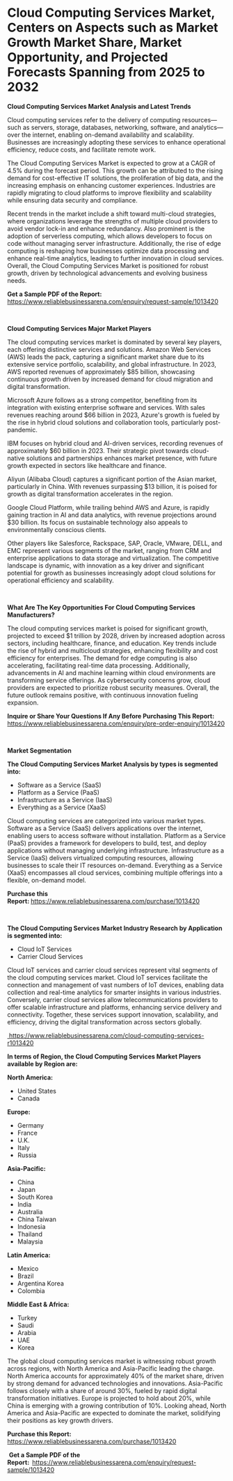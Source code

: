 <p><h1>Cloud Computing Services Market, Centers on Aspects such as Market Growth Market Share, Market Opportunity, and Projected Forecasts Spanning from 2025 to 2032</h1></p><p><strong>Cloud Computing Services Market Analysis and Latest Trends</strong></p>
<p><p>Cloud computing services refer to the delivery of computing resources—such as servers, storage, databases, networking, software, and analytics—over the internet, enabling on-demand availability and scalability. Businesses are increasingly adopting these services to enhance operational efficiency, reduce costs, and facilitate remote work.</p><p>The Cloud Computing Services Market is expected to grow at a CAGR of 4.5% during the forecast period. This growth can be attributed to the rising demand for cost-effective IT solutions, the proliferation of big data, and the increasing emphasis on enhancing customer experiences. Industries are rapidly migrating to cloud platforms to improve flexibility and scalability while ensuring data security and compliance.</p><p>Recent trends in the market include a shift toward multi-cloud strategies, where organizations leverage the strengths of multiple cloud providers to avoid vendor lock-in and enhance redundancy. Also prominent is the adoption of serverless computing, which allows developers to focus on code without managing server infrastructure. Additionally, the rise of edge computing is reshaping how businesses optimize data processing and enhance real-time analytics, leading to further innovation in cloud services. Overall, the Cloud Computing Services Market is positioned for robust growth, driven by technological advancements and evolving business needs.</p></p>
<p><strong>Get a Sample PDF of the Report:&nbsp;</strong> <a href="https://www.reliablebusinessarena.com/enquiry/request-sample/1013420?utm_campaign=2175&utm_medium=2&utm_source=Github&utm_content=ia&utm_term=17042025&utm_id=cloud-computing-services">https://www.reliablebusinessarena.com/enquiry/request-sample/1013420</a></p>
<p>&nbsp;</p>
<p><strong>Cloud Computing Services Major Market Players</strong></p>
<p><p>The cloud computing services market is dominated by several key players, each offering distinctive services and solutions. Amazon Web Services (AWS) leads the pack, capturing a significant market share due to its extensive service portfolio, scalability, and global infrastructure. In 2023, AWS reported revenues of approximately $85 billion, showcasing continuous growth driven by increased demand for cloud migration and digital transformation.</p><p>Microsoft Azure follows as a strong competitor, benefiting from its integration with existing enterprise software and services. With sales revenues reaching around $66 billion in 2023, Azure's growth is fueled by the rise in hybrid cloud solutions and collaboration tools, particularly post-pandemic.</p><p>IBM focuses on hybrid cloud and AI-driven services, recording revenues of approximately $60 billion in 2023. Their strategic pivot towards cloud-native solutions and partnerships enhances market presence, with future growth expected in sectors like healthcare and finance.</p><p>Aliyun (Alibaba Cloud) captures a significant portion of the Asian market, particularly in China. With revenues surpassing $13 billion, it is poised for growth as digital transformation accelerates in the region.</p><p>Google Cloud Platform, while trailing behind AWS and Azure, is rapidly gaining traction in AI and data analytics, with revenue projections around $30 billion. Its focus on sustainable technology also appeals to environmentally conscious clients.</p><p>Other players like Salesforce, Rackspace, SAP, Oracle, VMware, DELL, and EMC represent various segments of the market, ranging from CRM and enterprise applications to data storage and virtualization. The competitive landscape is dynamic, with innovation as a key driver and significant potential for growth as businesses increasingly adopt cloud solutions for operational efficiency and scalability.</p></p>
<p>&nbsp;</p>
<p><strong>What Are The Key Opportunities For Cloud Computing Services Manufacturers?</strong></p>
<p><p>The cloud computing services market is poised for significant growth, projected to exceed $1 trillion by 2028, driven by increased adoption across sectors, including healthcare, finance, and education. Key trends include the rise of hybrid and multicloud strategies, enhancing flexibility and cost efficiency for enterprises. The demand for edge computing is also accelerating, facilitating real-time data processing. Additionally, advancements in AI and machine learning within cloud environments are transforming service offerings. As cybersecurity concerns grow, cloud providers are expected to prioritize robust security measures. Overall, the future outlook remains positive, with continuous innovation fueling expansion.</p></p>
<p><strong>Inquire or Share Your Questions If Any Before Purchasing This Report:</strong> <a href="https://www.reliablebusinessarena.com/enquiry/pre-order-enquiry/1013420?utm_campaign=2175&utm_medium=2&utm_source=Github&utm_content=ia&utm_term=17042025&utm_id=cloud-computing-services">https://www.reliablebusinessarena.com/enquiry/pre-order-enquiry/1013420</a></p>
<p>&nbsp;</p>
<p><strong>Market Segmentation</strong></p>
<p><strong>The Cloud Computing Services Market Analysis by types is segmented into:</strong></p>
<p><ul><li>Software as a Service (SaaS)</li><li>Platform as a Service (PaaS)</li><li>Infrastructure as a Service (IaaS)</li><li>Everything as a Service (XaaS)</li></ul></p>
<p><p>Cloud computing services are categorized into various market types. Software as a Service (SaaS) delivers applications over the internet, enabling users to access software without installation. Platform as a Service (PaaS) provides a framework for developers to build, test, and deploy applications without managing underlying infrastructure. Infrastructure as a Service (IaaS) delivers virtualized computing resources, allowing businesses to scale their IT resources on-demand. Everything as a Service (XaaS) encompasses all cloud services, combining multiple offerings into a flexible, on-demand model.</p></p>
<p><strong>Purchase this Report:&nbsp;</strong><a href="https://www.reliablebusinessarena.com/purchase/1013420?utm_campaign=2175&utm_medium=2&utm_source=Github&utm_content=ia&utm_term=17042025&utm_id=cloud-computing-services">https://www.reliablebusinessarena.com/purchase/1013420</a></p>
<p>&nbsp;</p>
<p><strong>The Cloud Computing Services Market Industry Research by Application is segmented into:</strong></p>
<p><ul><li>Cloud IoT Services</li><li>Carrier Cloud Services</li></ul></p>
<p><p>Cloud IoT services and carrier cloud services represent vital segments of the cloud computing services market. Cloud IoT services facilitate the connection and management of vast numbers of IoT devices, enabling data collection and real-time analytics for smarter insights in various industries. Conversely, carrier cloud services allow telecommunications providers to offer scalable infrastructure and platforms, enhancing service delivery and connectivity. Together, these services support innovation, scalability, and efficiency, driving the digital transformation across sectors globally.</p></p>
<p><a href="https://www.reliablebusinessarena.com/cloud-computing-services-r1013420?utm_campaign=2175&utm_medium=2&utm_source=Github&utm_content=ia&utm_term=17042025&utm_id=cloud-computing-services">&nbsp;https://www.reliablebusinessarena.com/cloud-computing-services-r1013420</a></p>
<p><strong>In terms of Region, the Cloud Computing Services Market Players available by Region are:</strong></p>
<p>
    <p> <strong> North America: </strong>
        <ul>
            <li>United States</li>
            <li>Canada</li>
        </ul>
        </p> 
    <p> <strong> Europe: </strong>
        <ul>
            <li>Germany</li>
            <li>France</li>
            <li>U.K.</li>
            <li>Italy</li>
            <li>Russia</li>
        </ul>
        </p> 
    <p> <strong> Asia-Pacific: </strong>
        <ul>
            <li>China</li>
            <li>Japan</li>
            <li>South Korea</li>
            <li>India</li>
            <li>Australia</li>
            <li>China Taiwan</li>
            <li>Indonesia</li>
            <li>Thailand</li>
            <li>Malaysia</li>
        </ul>
        </p> 
    <p> <strong> Latin America: </strong>
        <ul>
            <li>Mexico</li>
            <li>Brazil</li>
            <li>Argentina Korea</li>
            <li>Colombia</li>
        </ul>
        </p> 
    <p> <strong> Middle East & Africa: </strong>
        <ul>
            <li>Turkey</li>
            <li>Saudi</li>
            <li>Arabia</li>
            <li>UAE</li>
            <li>Korea</li>
        </ul>
    </p>
    </p>
<p><p>The global cloud computing services market is witnessing robust growth across regions, with North America and Asia-Pacific leading the charge. North America accounts for approximately 40% of the market share, driven by strong demand for advanced technologies and innovations. Asia-Pacific follows closely with a share of around 30%, fueled by rapid digital transformation initiatives. Europe is projected to hold about 20%, while China is emerging with a growing contribution of 10%. Looking ahead, North America and Asia-Pacific are expected to dominate the market, solidifying their positions as key growth drivers.</p></p>
<p><strong>Purchase this Report: </strong><a href="https://www.reliablebusinessarena.com/purchase/1013420?utm_campaign=2175&utm_medium=2&utm_source=Github&utm_content=ia&utm_term=17042025&utm_id=cloud-computing-services">https://www.reliablebusinessarena.com/purchase/1013420</a></p>
<p>&nbsp;<strong>Get a Sample PDF of the Report:&nbsp;&nbsp;</strong><a href="https://www.reliablebusinessarena.com/enquiry/request-sample/1013420?utm_campaign=2175&utm_medium=2&utm_source=Github&utm_content=ia&utm_term=17042025&utm_id=cloud-computing-services">https://www.reliablebusinessarena.com/enquiry/request-sample/1013420</a></p>
<p><strong></strong></p>
<p><p></p><p></p><p></p></p>